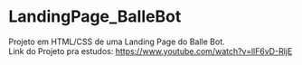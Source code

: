 # LandingPage_BalleBot
Projeto em HTML/CSS de uma Landing Page do Balle Bot.
<br>
Link do Projeto pra estudos: https://www.youtube.com/watch?v=llF6vD-RljE
